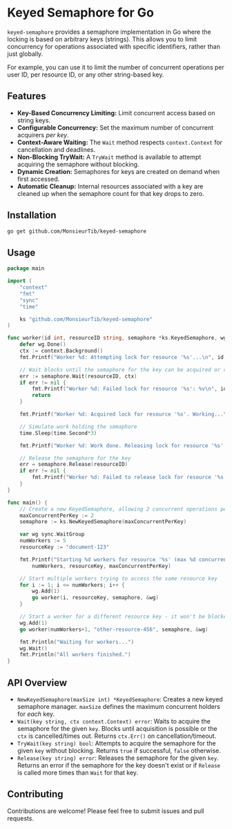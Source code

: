 # Keyed Semaphore for Go

`keyed-semaphore` provides a semaphore implementation in Go where the locking is based on arbitrary keys (strings). This allows you to limit concurrency for operations associated with specific identifiers, rather than just globally.

For example, you can use it to limit the number of concurrent operations per user ID, per resource ID, or any other string-based key.

## Features

*   **Key-Based Concurrency Limiting:** Limit concurrent access based on string keys.
*   **Configurable Concurrency:** Set the maximum number of concurrent acquirers *per key*.
*   **Context-Aware Waiting:** The `Wait` method respects `context.Context` for cancellation and deadlines.
*   **Non-Blocking TryWait:** A `TryWait` method is available to attempt acquiring the semaphore without blocking.
*   **Dynamic Creation:** Semaphores for keys are created on demand when first accessed.
*   **Automatic Cleanup:** Internal resources associated with a key are cleaned up when the semaphore count for that key drops to zero.

## Installation

```bash
go get github.com/MonsieurTib/keyed-semaphore
```

## Usage

```go
package main

import (
	"context"
	"fmt"
	"sync"
	"time"

	ks "github.com/MonsieurTib/keyed-semaphore"
)

func worker(id int, resourceID string, semaphore *ks.KeyedSemaphore, wg *sync.WaitGroup) {
	defer wg.Done()
	ctx := context.Background() 
	fmt.Printf("Worker %d: Attempting lock for resource '%s'...\n", id, resourceID)

	// Wait blocks until the semaphore for the key can be acquired or context is done.
	err := semaphore.Wait(resourceID, ctx)
	if err != nil {
		fmt.Printf("Worker %d: Failed lock for resource '%s': %v\n", id, resourceID, err)
		return
	}

	fmt.Printf("Worker %d: Acquired lock for resource '%s'. Working...\n", id, resourceID)

	// Simulate work holding the semaphore
	time.Sleep(time.Second*3)

	fmt.Printf("Worker %d: Work done. Releasing lock for resource '%s'.\n", id, resourceID)

	// Release the semaphore for the key
	err = semaphore.Release(resourceID)
	if err != nil {
		fmt.Printf("Worker %d: Failed to release lock for resource '%s': %v\n", id, resourceID, err)
	}
}

func main() {
	// Create a new KeyedSemaphore, allowing 2 concurrent operations per key.
	maxConcurrentPerKey := 2
	semaphore := ks.NewKeyedSemaphore(maxConcurrentPerKey)

	var wg sync.WaitGroup
	numWorkers := 5
	resourceKey := "document-123"

	fmt.Printf("Starting %d workers for resource '%s' (max %d concurrent)...\n",
		numWorkers, resourceKey, maxConcurrentPerKey)

	// Start multiple workers trying to access the same resource key
	for i := 1; i <= numWorkers; i++ {
		wg.Add(1)
		go worker(i, resourceKey, semaphore, &wg)
	}

	// Start a worker for a different resource key - it won't be blocked by the first set
	wg.Add(1)
	go worker(numWorkers+1, "other-resource-456", semaphore, &wg)

	fmt.Println("Waiting for workers...")
	wg.Wait()
	fmt.Println("All workers finished.")
}

```

## API Overview

*   `NewKeyedSemaphore(maxSize int) *KeyedSemaphore`: Creates a new keyed semaphore manager. `maxSize` defines the maximum concurrent holders for *each* key.
*   `Wait(key string, ctx context.Context) error`: Waits to acquire the semaphore for the given `key`. Blocks until acquisition is possible or the `ctx` is cancelled/times out. Returns `ctx.Err()` on cancellation/timeout.
*   `TryWait(key string) bool`: Attempts to acquire the semaphore for the given `key` without blocking. Returns `true` if successful, `false` otherwise.
*   `Release(key string) error`: Releases the semaphore for the given `key`. Returns an error if the semaphore for the key doesn't exist or if `Release` is called more times than `Wait` for that key.

## Contributing

Contributions are welcome! Please feel free to submit issues and pull requests.

